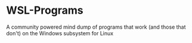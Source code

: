 # WSL-Programs
A community powered mind dump of programs that work (and those that don't) on the Windows subsystem for Linux
